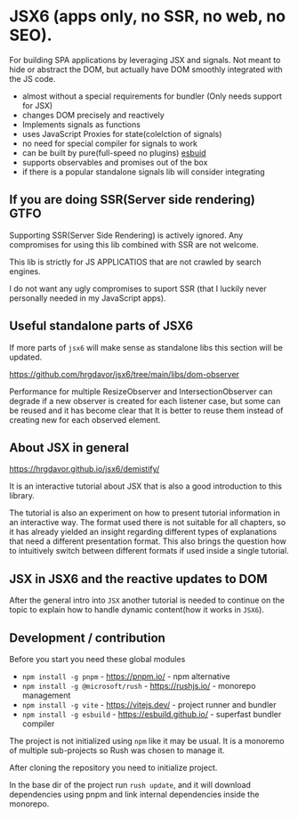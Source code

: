 # JSX6  (apps only, no SSR, no web, no SEO).

For building SPA applications by leveraging JSX and signals. Not meant to hide or abstract the DOM, but actually have DOM smoothly integrated with the JS code.

- almost without a special requirements for bundler (Only needs support for JSX) 
- changes DOM precisely and reactively
- Implements signals as functions
- uses JavaScript Proxies for state(colelction of signals) 
- no need for special compiler for signals to work
- can be built by pure(full-speed no plugins) [esbuid](https://esbuild.github.io/)
- supports observables and promises out of the box 
- if there is a popular standalone signals lib will consider integrating 


## If you are doing SSR(Server side rendering) GTFO

Supporting SSR(Server Side Rendering) is actively ignored. Any compromises for using this lib combined with SSR are not welcome. 

This lib is strictly for JS APPLICATIOS that are not crawled by search engines. 

I do not want any ugly compromises to suport SSR (that I luckily never personally needed in my JavaScript apps).

## Useful standalone parts of JSX6

If more parts of `jsx6` will make sense as standalone libs this section will be updated.

https://github.com/hrgdavor/jsx6/tree/main/libs/dom-observer

Performance for multiple ResizeObserver and IntersectionObserver can degrade if a new observer is created for each listener case, but some can be reused and it has become clear that It is better to reuse them instead of creating new for each observed element.

## About JSX in general 

https://hrgdavor.github.io/jsx6/demistify/ 

It is an interactive tutorial about JSX that is also a good introduction to this library.

The tutorial is also an experiment on how to present tutorial information in an interactive way. The format used there is not suitable for all chapters, so it has already yielded an insight regarding different types of explanations that need a different presentation format. This also brings the question how to intuitively switch between different formats if used inside a single tutorial.

## JSX in JSX6 and the reactive updates to DOM

After the general intro into `JSX` another tutorial is needed to continue on the topic to explain how to handle dynamic content(how it works in `JSX6`).

## Development / contribution

Before you start you need these global modules
- `npm install -g pnpm` - https://pnpm.io/ - npm alternative
- `npm install -g @microsoft/rush` - https://rushjs.io/ - monorepo management
- `npm install -g vite` - https://vitejs.dev/ - project runner and bundler
- `npm install -g esbuild` - https://esbuild.github.io/ - superfast bundler compiler

The project is not initialized using `npm` like it may be usual. It is a monoremo of multiple sub-projects
so Rush was chosen to manage it.

After cloning the repository you need to initialize  project.

In the base dir of the project run `rush update`, and it will download dependencies using pnpm and link internal dependencies inside the monorepo.


